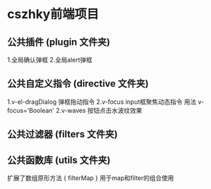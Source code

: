 # cszhky前端项目
## 公共插件 (plugin 文件夹) 
1.全局确认弹框
2.全局alert弹框
## 公共自定义指令 (directive 文件夹) 
1.v-el-dragDialog  弹框拖动指令
2.v-focus   input框聚焦动态指令  用法  v-focus='Boolean' 
2.v-waves   按钮点击水波纹效果  
## 公共过滤器 (filters 文件夹) 
## 公共函数库 (utils 文件夹) 
扩展了数组原形方法 { filterMap } 用于map和filter的组合使用



 
